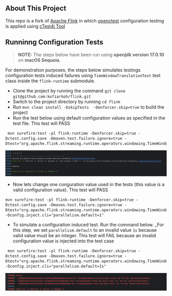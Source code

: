 ## About This Project
This repo is a fork of [Apache Flink](https://github.com/apache/flink) in which  [openctest](https://www.usenix.org/conference/osdi20/presentation/sun) configuration testing is applied using [cTest4j Tool](https://dl.acm.org/doi/10.1145/3663529.3663799)

## Runninng  Configuration Tests

> **NOTE:** The steps below have been run using **openjdk version 17.0.10** on **macOS Sequoia**.


For demonstration purposes, the steps below simulates testings configuration tests induced failures 
using `TimeWindowTranslationTest` test class inside the `flink-runtime` submodule.
- Clone the project by running the command `git clone git@github.com:kofiarkoh/flink.git`
- Switch to the project directory by running `cd flink`
- Run `mvn clean install -DskipTests  -Denforcer.skip=true` to build the project
- Run the test below using default configuration values as specified in the test file. This test will PASS
```
 mvn surefire:test -pl flink-runtime -Denforcer.skip=true -Dctest.config.save -Dmaven.test.failure.ignore=true -Dtest="org.apache.flink.streaming.runtime.operators.windowing.TimeWindowTranslationTest"
```
![Failing Tests](./img/pass.png)
- Now lets change one conguration value used in the tests (this value is a valid configuration value). This test will PASS
```
mvn surefire:test -pl flink-runtime -Denforcer.skip=true -Dctest.config.save -Dmaven.test.failure.ignore=true -Dtest="org.apache.flink.streaming.runtime.operators.windowing.TimeWindowTranslationTest" -Dconfig.inject.cli="parallelism.default=1"
```
- To simulate a configuration induced test. Run the command below. _For this step, we set `parallelism.default` to an invalid value `1s` because valid value must be an integer. This test will FAIL because an invalid configuration value is injected into the test case
```
 mvn surefire:test -pl flink-runtime -Denforcer.skip=true -Dctest.config.save -Dmaven.test.failure.ignore=true -Dtest="org.apache.flink.streaming.runtime.operators.windowing.TimeWindowTranslationTest" -Dconfig.inject.cli="parallelism.default=1s"

```
![Failing Tests](./img/fail.png)
